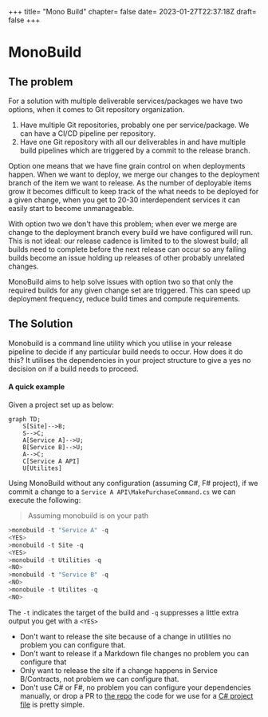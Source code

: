 +++
title= "Mono Build"
chapter= false
date= 2023-01-27T22:37:18Z
draft= false
+++

# MonoBuild

## The problem

For a solution with multiple deliverable services/packages we have two options, when it comes to Git repository organization. 

1. Have multiple Git repositories, probably one per service/package. We can have a CI/CD pipeline per repository.
1. Have one Git repository with all our deliverables in and have multiple build pipelines which are triggered by a commit to the release branch. 

Option one means that we have fine grain control on when deployments happen. When we want to deploy, we merge our changes to the deployment branch of the item we want to release. As the number of deployable items grow it becomes difficult to keep track of the what needs to be deployed for a given change, when you get to 20-30 interdependent services it can easily start to become unmanageable.

With option two we don't have this problem; when ever we merge are change to the deployment branch every build we have configured will run. This is not ideal: our release cadence is limited to to the slowest build; all builds need to complete before the next release can occur so any failing builds become an issue holding up releases of other probably unrelated changes.

MonoBuild aims to help solve issues with option two so that only the required builds for any given change set are triggered. This can speed up deployment frequency, reduce build times and compute requirements.

## The Solution

Monobuild is a command line utility which you utilise in your release pipeline to decide if any particular build needs to occur. How does it do this? It utilises the dependencies in your project structure to give a yes no decision on if a build needs to proceed.

#### A quick example

Given a project set up as below:

```mermaid
graph TD;
    S[Site]-->B;
    S-->C;
    A[Service A]-->U;
    B[Service B]-->U;
    A-->C;
    C[Service A API]
    U[Utilites]
```

Using  MonoBuild without any configuration (assuming C#, F# project), if we commit a change to a ```Service A API\MakePurchaseCommand.cs``` we can execute the following:

>  Assuming monobuild is on your path

```Powershell
>monobuild -t "Service A" -q
<YES>
>monobuild -t Site -q
<YES>
>monobuild -t Utilities -q
<NO>
>monobuild -t "Service B" -q
<NO>
>monobuile -t Utilites -q
<NO>
```


The ```-t``` indicates the target of the build and ```-q``` suppresses a little extra output you get with a ```<YES>```

* Don't want to release the site because of a change in utilities no problem you can configure that.
* Don't want to release if a Markdown file changes no problem you can configure that
* Only want to release the site if a change happens in Service B/Contracts, not problem we can configure that.
* Don't use C# or F#, no problem you can configure your dependencies manually, or drop a PR to [the repo](https://github.com/JohnEffo/MonoBuild) the code for we use for a [C# project file](https://github.com/JohnEffo/MonoBuild/blob/main/src/MonoBuild.Core/ProjDependencyExtractor.cs) is pretty simple.







